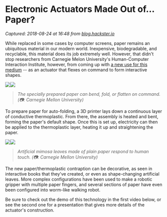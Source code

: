 # Electronic Actuators Made Out of… Paper?

_Captured: 2018-08-24 at 16:48 from [blog.hackster.io](https://blog.hackster.io/electronic-actuators-made-out-of-paper-36fb45989e4b?mc_cid=028d860fc1&mc_eid=1c68da4188)_

While replaced in some cases by computer screens, paper remains an ubiquitous material in our modern world. Inexpensive, biodegradable, and recyclable, this material does its job extremely well. However, that didn't stop researchers from Carnegie Melon University's Human-Computer Interaction Institute, however, from coming up with [a new use for this medium](https://www.cmu.edu/news/stories/archives/2018/august/paper-actuation.html) -- as an actuator that flexes on command to form interactive shapes.

![](https://cdn-images-1.medium.com/freeze/max/60/1*rIm_uUl6g2T3YI6v4odlMA.jpeg?q=20)![](https://cdn-images-1.medium.com/max/1600/1*rIm_uUl6g2T3YI6v4odlMA.jpeg)

> _The specially prepared paper can bend, fold, or flatten on command. (📷: Carnegie Mellon University)_

To prepare paper for auto-folding, a 3D printer lays down a continuous layer of conductive thermoplastic. From there, the assembly is heated and bent, forming the paper's default shape. Once this is set up, electricity can then be applied to the thermoplastic layer, heating it up and straightening the paper.

![](https://cdn-images-1.medium.com/freeze/max/60/1*kpABJpJNx4ZdUYI-pWYmTw.jpeg?q=20)![](https://cdn-images-1.medium.com/max/1600/1*kpABJpJNx4ZdUYI-pWYmTw.jpeg)

> _Artificial mimosa leaves made of plain paper respond to human touch. (📷: Carnegie Mellon University)_

The new paper/thermoplastic contraption can be decorative, as seen in interactive books that they've created, or even as shape-changing artificial leaves. More complex configurations have been used to make a robotic gripper with multiple paper fingers, and several sections of paper have even been configured into worm-like walking robot.

Be sure to check out the demo of this technology in the first video below, or see the second one for a presentation that gives more details of the actuator's construction.
